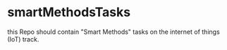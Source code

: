 # smartMethodsTasks
this Repo should contain "Smart Methods" tasks on the internet of things (IoT) track.

